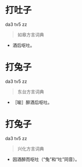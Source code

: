 # 打吐子
da3 tv5 zz
> 如皋方言词典
- 酒后呕吐。

# 打兔子
da3 tv5 zz
> 东台方言词典
- ［喻］醉酒后呕吐。

# 打兔子
da3 tv5 zz
> 兴化方言词典
- 因酒醉而呕吐（“兔”和“吐”同音）。
